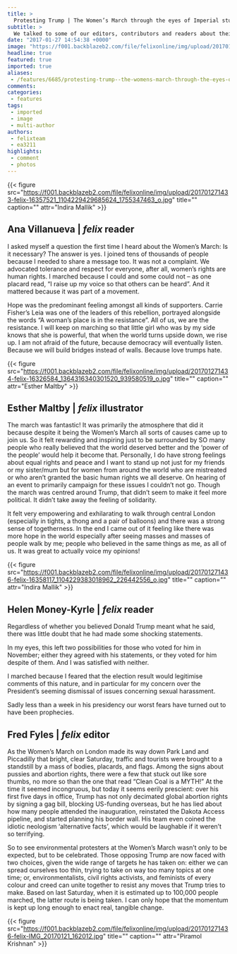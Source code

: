 ```yaml
---
title: >
  Protesting Trump | The Women’s March through the eyes of Imperial students
subtitle: >
  We talked to some of our editors, contributors and readers about their participation in the weekend’s anti-Trump marches. Here are their hopes, their fears. Here are their thoughts. Here are their testimonials.
date: "2017-01-27 14:54:38 +0000"
image: "https://f001.backblazeb2.com/file/felixonline/img/upload/201701271432-felix-IMG_6711.JPG"
headline: true
featured: true
imported: true
aliases:
 - /features/6685/protesting-trump--the-womens-march-through-the-eyes-of-imperial-students-
comments:
categories:
 - features
tags:
 - imported
 - image
 - multi-author
authors:
 - felixteam
 - ea3211
highlights:
 - comment
 - photos
---
```


{{< figure src="https://f001.backblazeb2.com/file/felixonline/img/upload/201701271433-felix-16357521_1104229429685624_1755347463_o.jpg" title="" caption="" attr="Indira Mallik" >}}

## Ana Villanueva | _felix_ reader
I asked myself a question the first time I heard about the Women’s March: Is it necessary? The answer is yes. I joined tens of thousands of people because I needed to share a message too. It was not a complaint. We advocated tolerance and respect for everyone, after all, women’s rights are human rights. I marched because I could and some could not – as one placard read, “I raise up my voice so that others can be heard”. And it mattered because it was part of a movement.

Hope was the predominant feeling amongst all kinds of supporters. Carrie Fisher’s Leia was one of the leaders of this rebellion, portrayed alongside the words “A woman’s place is in the resistance”. All of us, we are the resistance. I will keep on marching so that little girl who was by my side knows that she is powerful, that when the world turns upside down, we rise up. I am not afraid of the future, because democracy will eventually listen. Because we will build bridges instead of walls. Because love trumps hate.

{{< figure src="https://f001.backblazeb2.com/file/felixonline/img/upload/201701271434-felix-16326584_1364316340301520_939580519_o.jpg" title="" caption="" attr="Esther Maltby" >}}

## Esther Maltby | _felix_ illustrator
The march was fantastic! It was primarily the atmosphere that did it because despite it being the Women’s March all sorts of causes came up to join us. So it felt rewarding and inspiring just to be surrounded by SO many people who really believed that the world deserved better and the ‘power of the people’ would help it become that.
Personally, I do have strong feelings about equal rights and peace and I want to stand up not just for my friends or my sister/mum but for women from around the world who are mistreated or who aren’t granted the basic human rights we all deserve. On hearing of an event to  primarily campaign for these issues I couldn’t not go.
Though the march was centred around Trump, that didn’t seem to make it feel more political. It didn’t take away the feeling of solidarity.

It felt very empowering and exhilarating to walk through central London (especially in tights, a thong and a pair of balloons) and there was a strong sense of togetherness. In the end I came out of it feeling like there was more hope in the world especially after seeing masses and masses of people walk by me; people who believed in the same things as me, as all of us. It was great to actually voice my opinions!

{{< figure src="https://f001.backblazeb2.com/file/felixonline/img/upload/201701271436-felix-16358117_1104229383018962_226442556_o.jpg" title="" caption="" attr="Indira Mallik" >}}

## Helen Money-Kyrle | _felix_ reader
Regardless of whether you believed Donald Trump meant what he said, there was little doubt that he had made some shocking statements.

In my eyes, this left two possibilities for those who voted for him in November; either they agreed with his statements, or they voted for him despite of them. And I was satisfied with neither.

I marched because I feared that the election result would legitimise comments of this nature, and in particular for my concern over the President’s seeming dismissal of issues concerning sexual harassment.

Sadly less than a week in his presidency our worst fears have turned out to have been prophecies.
## Fred Fyles | _felix_ editor
As the Women’s March on London made its way down Park Land and Piccadilly that bright, clear Saturday, traffic and tourists were brought to a standstill by a mass of bodies, placards, and flags. Among the signs about pussies and abortion rights, there were a few that stuck out like sore thumbs, no more so than the one that read “Clean Coal is a MYTH!” At the time it seemed incongruous, but today it seems eerily prescient: over his first five days in office, Trump has not only decimated global abortion rights by signing a gag bill, blocking US-funding overseas, but he has lied about how many people attended the inauguration, reinstated the Dakota Access pipeline, and started planning his border wall. His team even coined the idiotic neologism ‘alternative facts’, which would be laughable if it weren’t so terrifying.

So to see environmental protesters at the Women’s March wasn’t only to be expected, but to be celebrated. Those opposing Trump are now faced with two choices, given the wide range of targets he has taken on: either we can spread ourselves too thin, trying to take on way too many topics at one time; or, environmentalists, civil rights activists, and feminists of every colour and creed can unite together to resist any moves that Trump tries to make. Based on last Saturday, when it is estimated up to 100,000 people marched, the latter route is being taken. I can only hope that the momentum is kept up long enough to enact real, tangible change.

{{< figure src="https://f001.backblazeb2.com/file/felixonline/img/upload/201701271436-felix-IMG_20170121_162012.jpg" title="" caption="" attr="Piramol Krishnan" >}}
